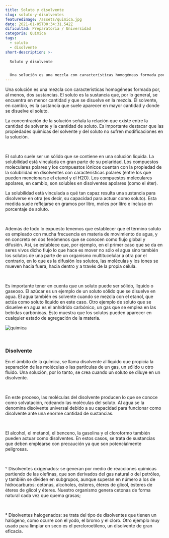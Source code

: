 ```yaml
---
title: Soluto y disolvente
slug: soluto-y-disolventes
featuredimage: /assets/quimica.jpg
date: 2021-01-05T00:34:31.542Z
dificultad: Preparatoria / Universidad
categoria: Química
tags:
  - soluto
  - disolvente
short-description: >-
  
  Soluto y disolvente 


  Una solución es una mezcla con características homogéneas formada por, al menos, dos sustancias. El soluto es la sustancia que, por lo general, se encuentra en menor cantidad y que se disuelve en la mezcla.
---
```



Una solución es una mezcla con características homogéneas formada por, al menos, dos sustancias. El soluto es la sustancia que, por lo general, se encuentra en menor cantidad y que se disuelve en la mezcla. El solvente, en cambio, es la sustancia que suele aparecer en mayor cantidad y donde se disuelve el soluto.

La concentración de la solución señala la relación que existe entre la cantidad de solvente y la cantidad de soluto. Es importante destacar que las propiedades químicas del solvente y del soluto no sufren modificaciones en la solución.

</br>

El soluto suele ser un sólido que se contiene en una solución líquida. La solubilidad está vinculada en gran parte de su polaridad. Los compuestos moleculares polares y los compuestos iónicos cuentan con la propiedad de la solubilidad en disolventes con características polares (entre los que pueden mencionarse el etanol y el H2O). Los compuestos moleculares apolares, en cambio, son solubles en disolventes apolares (como el éter).

La solubilidad está vinculada a qué tan capaz resulta una sustancia para disolverse en otra (es decir, su capacidad para actuar como soluto). Esta medida suele reflejarse en gramos por litro, moles por litro e incluso en porcentaje de soluto.

</br>

Además de todo lo expuesto tenemos que establecer que el término soluto es empleado con mucha frecuencia en materia de movimiento de agua, y en concreto en dos fenómenos que se conocen como flujo global y difusión. Así, se establece que, por ejemplo, en el primer caso que se da en seres vivos dicho flujo lo que hace es mover no sólo el agua sino también los solutos de una parte de un organismo multitucelular a otra por el contrario, en lo que es la difusión los solutos, las moléculas y los iones se mueven hacia fuera, hacia dentro y a través de la propia célula.

</br>

Es importante tener en cuenta que un soluto puede ser sólido, líquido o gaseoso. El azúcar es un ejemplo de un soluto sólido que se disuelve en agua. El agua también es solvente cuando se mezcla con el etanol, que actúa como soluto líquido en este caso. Otro ejemplo de soluto que se disuelve en agua es el anhídrido carbónico, un gas que se emplea en las bebidas carbónicas. Esto muestra que los solutos pueden aparecer en cualquier estado de agregación de la materia.

![quimica](/assets/quimica.jpg "soluto y disolvente")

</br>

### Disolvente 

En el ámbito de la química, se llama disolvente al líquido que propicia la separación de las moléculas o las partículas de un gas, un sólido u otro fluido. Una solución, por lo tanto, se crea cuando un soluto se diluye en un disolvente.

</br>

En este proceso, las moléculas del disolvente producen lo que se conoce como solvatación, rodeando las moléculas del soluto. Al agua se la denomina disolvente universal debido a su capacidad para funcionar como disolvente ante una enorme cantidad de sustancias.

</br>

El alcohol, el metanol, el benceno, la gasolina y el cloroformo también pueden actuar como disolventes. En estos casos, se trata de sustancias que deben emplearse con precaución ya que son potencialmente peligrosas.

</br>

° Disolventes oxigenados: se generan por medio de reacciones químicas partiendo de las olefinas, que son derivados del gas natural o del petróleo, y también se dividen en subgrupos, aunque superan en número a los de hidrocarburos: cetonas, alcoholes, ésteres, éteres de glicol, ésteres de éteres de glicol y éteres. Nuestro organismo genera cetonas de forma natural cada vez que quema grasas;

</br>

° Disolventes halogenados: se trata del tipo de disolventes que tienen un halógeno, como ocurre con el yodo, el bromo y el cloro. Otro ejemplo muy usado para limpiar en seco es el percloroetileno, un disolvente de gran eficacia.

</br>